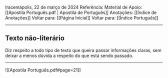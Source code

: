 Iracemápolis, 22 de março de 2024
Referência:
Material de Apoio: [[Apostila Português.pdf | Apostila de Português]]
Anotações: [[Índice de Anotações]]
Voltar para: [[Página Inicial]]
Voltar para: [[Índice Português]]
___________________
## Texto não-literário
Diz respeito a todo tipo de texto que queira passar informações claras, sem deixar a menos dúvida a respeito do que está sendo passado.

___________________

![[Apostila Português.pdf#page=21]]
